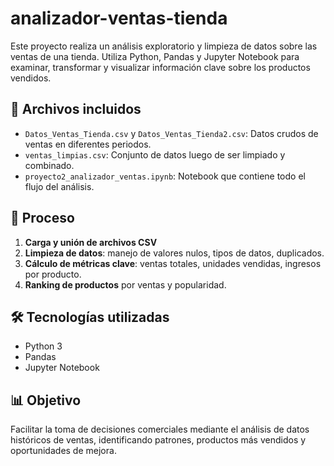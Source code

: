 # analizador-ventas-tienda

Este proyecto realiza un análisis exploratorio y limpieza de datos sobre las ventas de una tienda. Utiliza Python, Pandas y Jupyter Notebook para examinar, transformar y visualizar información clave sobre los productos vendidos.

## 📁 Archivos incluidos

- `Datos_Ventas_Tienda.csv` y `Datos_Ventas_Tienda2.csv`: Datos crudos de ventas en diferentes periodos.
- `ventas_limpias.csv`: Conjunto de datos luego de ser limpiado y combinado.
- `proyecto2_analizador_ventas.ipynb`: Notebook que contiene todo el flujo del análisis.

## 🧼 Proceso

1. **Carga y unión de archivos CSV**
2. **Limpieza de datos**: manejo de valores nulos, tipos de datos, duplicados.
3. **Cálculo de métricas clave**: ventas totales, unidades vendidas, ingresos por producto.
4. **Ranking de productos** por ventas y popularidad.

## 🛠 Tecnologías utilizadas

- Python 3
- Pandas
- Jupyter Notebook

## 📊 Objetivo

Facilitar la toma de decisiones comerciales mediante el análisis de datos históricos de ventas, identificando patrones, productos más vendidos y oportunidades de mejora.
